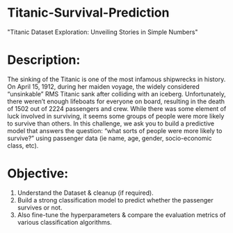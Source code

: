 # Titanic-Survival-Prediction
"Titanic Dataset Exploration: Unveiling Stories in Simple Numbers"

# Description:
The sinking of the Titanic is one of the most infamous shipwrecks in history.
On April 15, 1912, during her maiden voyage, the widely considered “unsinkable” RMS Titanic sank after colliding with an iceberg. Unfortunately, there weren’t enough lifeboats for everyone on board, resulting in the death of 1502 out of 2224 passengers and crew.
While there was some element of luck involved in surviving, it seems some groups of people were more likely to survive than others.
In this challenge, we ask you to build a predictive model that answers the question: “what sorts of people were more likely to survive?” using passenger data (ie name, age, gender, socio-economic class, etc).

# Objective:
1) Understand the Dataset & cleanup (if required).
2) Build a strong classification model to predict whether the passenger survives or not.
3) Also fine-tune the hyperparameters & compare the evaluation metrics of various classification algorithms.
